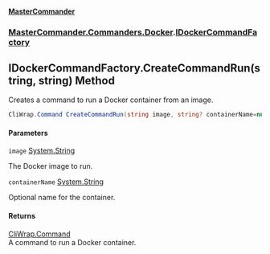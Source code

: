 #### [MasterCommander](MasterCommander.md 'MasterCommander')
### [MasterCommander.Commanders.Docker](MasterCommander.Commanders.Docker.md 'MasterCommander.Commanders.Docker').[IDockerCommandFactory](IDockerCommandFactory.md 'MasterCommander.Commanders.Docker.IDockerCommandFactory')

## IDockerCommandFactory.CreateCommandRun(string, string) Method

Creates a command to run a Docker container from an image.

```csharp
CliWrap.Command CreateCommandRun(string image, string? containerName=null);
```
#### Parameters

<a name='MasterCommander.Commanders.Docker.IDockerCommandFactory.CreateCommandRun(string,string).image'></a>

`image` [System.String](https://docs.microsoft.com/en-us/dotnet/api/System.String 'System.String')

The Docker image to run.

<a name='MasterCommander.Commanders.Docker.IDockerCommandFactory.CreateCommandRun(string,string).containerName'></a>

`containerName` [System.String](https://docs.microsoft.com/en-us/dotnet/api/System.String 'System.String')

Optional name for the container.

#### Returns
[CliWrap.Command](https://docs.microsoft.com/en-us/dotnet/api/CliWrap.Command 'CliWrap.Command')  
A command to run a Docker container.
